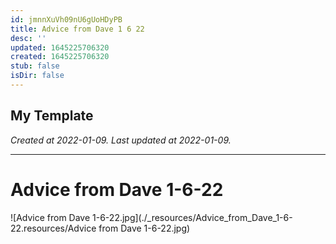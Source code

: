 ```yaml
---
id: jmnnXuVh09nU6gUoHDyPB
title: Advice from Dave 1 6 22
desc: ''
updated: 1645225706320
created: 1645225706320
stub: false
isDir: false
---
```

My Template
---

_Created at 2022-01-09._
_Last updated at 2022-01-09._




---

# Advice from Dave 1-6-22


![Advice from Dave 1-6-22.jpg](./_resources/Advice_from_Dave_1-6-22.resources/Advice from Dave 1-6-22.jpg)

